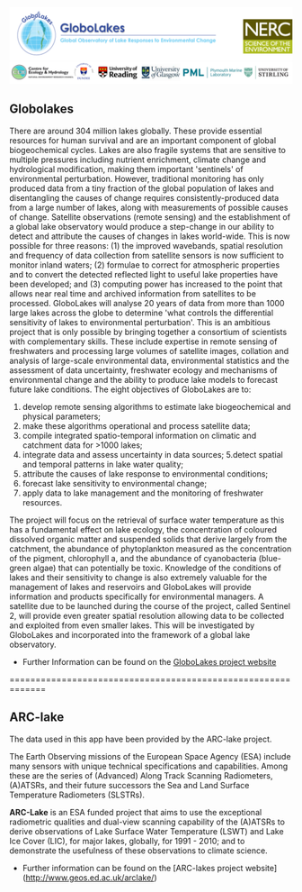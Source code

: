 
![alt text](GlobolakesLogo.png) 
![alt text](ConsortiumLogos.png) 


## **Globolakes**


There are around 304 million lakes globally. These provide essential resources for human survival and are an important component of global biogeochemical cycles. Lakes are also fragile systems that are sensitive to multiple pressures including nutrient enrichment, climate change and hydrological modification, making them important 'sentinels' of environmental perturbation. However, traditional monitoring has only produced data from a tiny fraction of the global population of lakes and disentangling the causes of change requires consistently-produced data from a large number of lakes, along with measurements of possible causes of change. Satellite observations (remote sensing) and the establishment of a global lake observatory would produce a step-change in our ability to detect and attribute the causes of changes in lakes world-wide. This is now possible for three reasons: (1) the improved wavebands, spatial resolution and frequency of data collection from satellite sensors is now sufficient to monitor inland waters; (2) formulae to correct for atmospheric properties and to convert the detected reflected light to useful lake properties have been developed; and (3) computing power has increased to the point that allows near real time and archived information from satellites to be processed. GloboLakes will analyse 20 years of data from more than 1000 large lakes across the globe to determine 'what controls the differential sensitivity of lakes to environmental perturbation'. This is an ambitious project that is only possible by bringing together a consortium of scientists with complementary skills. These include expertise in remote sensing of freshwaters and processing large volumes of satellite images, collation and analysis of large-scale environmental data, environmental statistics and the assessment of data uncertainty, freshwater ecology and mechanisms of environmental change and the ability to produce lake models to forecast future lake conditions. The eight objectives of GloboLakes are to:

1. develop remote sensing algorithms to estimate lake biogeochemical and physical parameters;
2. make these algorithms operational and process satellite data;
3. compile integrated spatio-temporal information on climatic and catchment data for >1000 lakes;
4. integrate data and assess uncertainty in data sources;
5.detect spatial and temporal patterns in lake water quality;
6. attribute the causes of lake response to environmental conditions;
7. forecast lake sensitivity to environmental change;
8. apply data to lake management and the monitoring of freshwater resources.

The project will focus on the retrieval of surface water temperature as this has a fundamental effect on lake ecology, the concentration of coloured dissolved organic matter and suspended solids that derive largely from the catchment, the abundance of phytoplankton measured as the concentration of the pigment, chlorophyll a, and the abundance of cyanobacteria (blue-green algae) that can potentially be toxic. Knowledge of the conditions of lakes and their sensitivity to change is also extremely valuable for the management of lakes and reservoirs and GloboLakes will provide information and products specifically for environmental managers. A satellite due to be launched during the course of the project, called Sentinel 2, will provide even greater spatial resolution allowing data to be collected and exploited from even smaller lakes. This will be investigated by GloboLakes and incorporated into the framework of a global lake observatory.

* Further Information can be found on the [GloboLakes project website](http://www.globolakes.ac.uk/)

=============================================================

## **ARC-lake**

The data used in this app have been provided by the ARC-lake project.

The Earth Observing missions of the European Space Agency (ESA) include many sensors with unique technical specifications and capabilities. Among these are the series of (Advanced) Along Track Scanning Radiometers, (A)ATSRs, and their future successors the Sea and Land Surface Temperature Radiometers (SLSTRs).

__ARC-Lake__ is an ESA funded project that aims to use the exceptional radiometric qualities and dual-view scanning capability of the (A)ATSRs to derive observations of Lake Surface Water Temperature (LSWT) and Lake Ice Cover (LIC), for major lakes, globally, for 1991 - 2010; and     to demonstrate the usefulness of these observations to climate science. 

* Further information can be found on the [ARC-lakes project website] (http://www.geos.ed.ac.uk/arclake/)